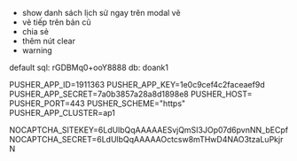 - show danh sách lịch sử ngay trên modal vẽ
- vẽ tiếp trên bản cũ
- chia sẻ
- thêm nút clear
- warning

default sql: rGDBMq0+ooY8888
db: doank1

PUSHER_APP_ID=1911363
PUSHER_APP_KEY=1e0c9cef4c2faceaef9d
PUSHER_APP_SECRET=7a0b3857a28a8d1898e8
PUSHER_HOST=
PUSHER_PORT=443
PUSHER_SCHEME="https"
PUSHER_APP_CLUSTER=ap1

NOCAPTCHA_SITEKEY=6LdUlbQqAAAAAESvjQmSI3JOp07d6pvnNN_bECpf
NOCAPTCHA_SECRET=6LdUlbQqAAAAAOctcsw8mTHwD4NAO3tzaLuPkjrN
